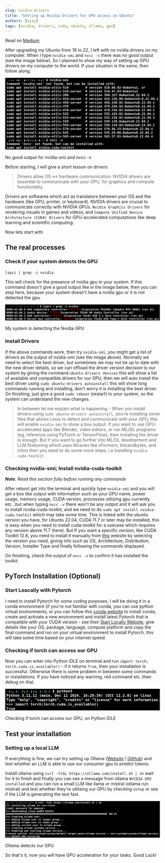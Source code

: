 ```yaml
---
slug: nvidia-drivers
title: "Setting up Nvidia Drivers for GPU access on Ubuntu"
authors: [ajay]
tags: [nvidia, drivers, cuda, ubuntu, ollama, gpu]
---
```


Read on [Medium](https://medium.com/@ajaytshaju)

After upgrading my Ubuntu from 18 to 22, I left with no nvidia drivers on my computer. When I type `nvidia-smi` and `nvcc -v` there was no good output (see the image below). So I planned to show my way of setting up GPU drivers on my computer to the world. If your situation is the same, then follow along.

<!-- truncate -->

![No good output for nvidia-smi and nvcc -v](nvidia-smi%20and%20nvcc-v%20no%20output.png)

No good output for nvidia-smi and nvcc -v

Before starting, I will give a short lesson on drivers

> Drivers allow OS ↔ hardware communication. NVIDIA drivers are essential to communicate with your GPU, for graphics and compute functionality. 

Drivers are softwares which act as translators between your OS and the hardware (like GPU, printer, or keyboard). NVIDIA drivers are crucial to communicate correctly with NVIDIA GPUs. `Nvidia Graphics Drivers` for rendering visuals in games and videos, and `Compute Unified Device Architecture (CUDA) Drivers` for GPU-accelerated computations like deep learning and scientific computing.

Now lets start with

## The real processes

### Check if your system detects the GPU

`lspci | grep -i nvidia`

This will check for the presence of nvidia gpu in your system. If this command doesn't give a good output like in the image below, then you can stop here, because your system doesn't have a nvidia gpu or it is not detected the gpu.

![My system is detecting the Nvidia GPU](lspci%20output.png)

My system is detecting the Nvidia GPU

### Install Drivers

If the above commands work, then try `nvidia-smi`, you might get a list of drivers as the output of nvidia-smi (see the image above). Normally we need to select the best driver, but sometimes we may not be up to date with the new driver details, so we can offload the driver version decision to our system by giving the command `ubuntu-drivers devices` this will show a list of available and compatible drivers for our GPU, then we will auto install the best driver using `sudo ubuntu-drivers autoinstall` this will show long commands running and installing, don't worry it is installing the best driver. On finishing, just give a good `sudo reboot` (restart) to your system, so the system can understand the new changes.

> In between let me explain what is happening - When you install drivers using `sudo ubuntu-drivers autoinstall`, you're installing some files that allows Linux to detect and communicate with your GPU, this will enable `nvidia-smi` to show a box output. If you want to use GPU-accelerated apps like Blender, video editors, or run ML/DL programs (eg, inference using PyTorch or TensorFlow), then installing the driver is enough. But if you want to go further into ML/DL development and LLM finetuning which uses libraries like xFormers, bitsandbytes, and triton then you need to do some more steps, i.e installing `nvidia-cuda-toolkit`.


### Checking nvidia-smi; Install nvidia-cuda-toolkit

_**Note**: Read this section fully before running any commands_

After reboot get into the terminal and quickly type `nvidia-smi` and you will get a box like output with information such as your GPU name, power usage, memory usage, CUDA version, processes utilizing gpu currently etc...but when typing `nvcc -v` there won't be any output and it will ask you to install nvidia-cuda-toolkit, and we need to do `sudo apt install nvidia-cuda-toolkit` which may take some time. This is linked with the ubuntu version you have, for Ubuntu 22.04, CUDA 11.7 or later may be installed, this is easy when you need to install cuda-toolkit for a usecase which requires any version above 11.7 (here). But If you want a specific version, like CUDA Toolkit 12.8, you need to install it manually from [this](https://developer.nvidia.com/cuda-toolkit-archive) website by selecting the version you need, giving info such as OS, Architecture, Distribution, Version, Installer Type and finally following the commands displayed.

On finishing, check the output of `nvcc -v` to confirm it has installed the toolkit.

## PyTorch Installation (Optional)

### Start Loacally with Pytorch

I need to install Pytorch for some coding purposes. I will be doing it in a conda environment (if you're not familiar with conda, you can use python virtual environments, or you can follow this [conda website](https://docs.conda.io/projects/conda/en/latest/user-guide/install/linux.html) to install conda, create and activate a new environment and install latest Pytorch that is compatible with your CUDA version - see their [Start Locally Website](https://pytorch.org/get-started/locally/), give details like your OS, package, language, compute platform and copy the final command and run on your virtual environment to install Pytorch, this will take some time based on your internet speed.

### Checking if torch can access our GPU

Now you can enter into Python IDLE on terminal and run `import torch; torch.cuda.is_available()` - if it returns `True`, then your installation is successful. Otherwise there is some problem in between some commands or installations. If you have noticed any warning, red command etc..then debug on that.

![Checking if torch can access our GPU, on Python IDLE](Python%20IDLE%20for%20torch.png)

Checking if torch can access our GPU, on Python IDLE

## Test your installation

### Setting up a local LLM

If everything is fine, we can try setting up Ollama ([Website](https://ollama.com/) | [GitHub](http://github.com/ollama/ollama)) and test whether an LLM is able to use our consumer gpu to predict tokens.

Install ollama using `curl -fsSL https://ollama.com/install.sh | sh` wait for it to finish and finally you can see a message from ollama `NVIDIA GPU installed` and you can run a small LLM like llama or mistral (ollama run mistral) and test whether they're utilising our GPU by checking `nvtop` or see if the LLM is generating the text fast.

![Ollama detects our GPU](Ollama%20Installation.png)

Ollama detects our GPU

So that's it, now you will have GPU acceleration for your tasks. Good Luck!